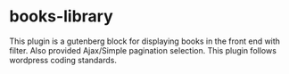 # books-library
This plugin is a gutenberg block for displaying books in the front end with filter. Also provided Ajax/Simple pagination selection. This plugin follows wordpress coding standards.
